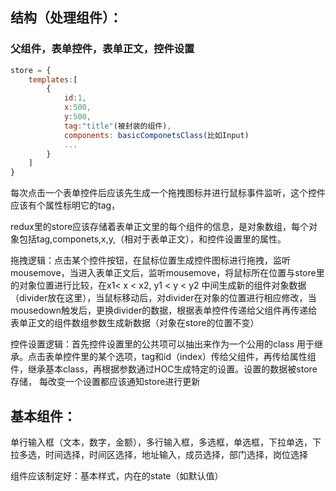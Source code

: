 ## 结构（处理组件）：
### 父组件，表单控件，表单正文，控件设置

```js
store = {
    templates:[
        {
            id:1,
            x:500,
            y:500,
            tag:"title"(被封装的组件),
            components: basicComponetsClass(比如Input)
            ...
        }
    ]
}
```

每次点击一个表单控件后应该先生成一个拖拽图标并进行鼠标事件监听，这个控件应该有个属性标明它的tag，

redux里的store应该存储着表单正文里的每个组件的信息，是对象数组，每个对象包括tag,componets,x,y,（相对于表单正文），和控件设置里的属性。

拖拽逻辑：点击某个控件按钮，在鼠标位置生成控件图标进行拖拽，监听mousemove，当进入表单正文后，监听mousemove，将鼠标所在位置与store里的对象位置进行比较，在x1< x < x2, y1 < y < y2 中间生成新的组件对象数据（divider放在这里），当鼠标移动后，对divider在对象的位置进行相应修改，当mousedown触发后，更换divider的数据，根据表单控件传递给父组件再传递给表单正文的组件数组参数生成新数据（对象在store的位置不变）

控件设置逻辑：首先控件设置里的公共项可以抽出来作为一个公用的class 用于继承。点击表单控件里的某个选项，tag和id（index）传给父组件，再传给属性组件，继承基本class，再根据参数通过HOC生成特定的设置。设置的数据被store存储， 每改变一个设置都应该通知store进行更新


## 基本组件：
单行输入框（文本，数字，金额），多行输入框，多选框，单选框，下拉单选，下拉多选，时间选择，时间区选择，地址输入，成员选择，部门选择，岗位选择

组件应该制定好：基本样式，内在的state（如默认值）

